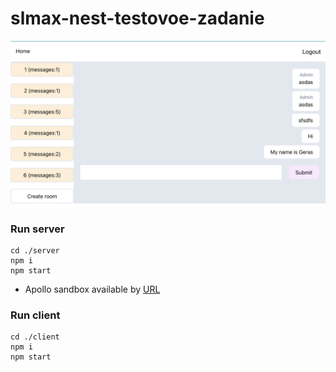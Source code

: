 # slmax-nest-testovoe-zadanie

![image](photo.png)

### Run server

```
cd ./server
npm i
npm start
```

- Apollo sandbox available by [URL](http://localhost:4000/graphql)

### Run client

```
cd ./client
npm i
npm start
```

